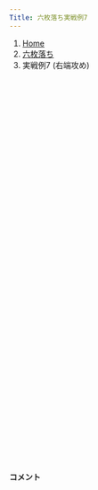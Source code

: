```yaml
---
Title: 六枚落ち実戦例7
---
```

<nav aria-label="breadcrumb">
  <ol class="breadcrumb mb-3">
    <li class="breadcrumb-item"><a href="/shogi-beginners/">Home</a></li>
    <li class="breadcrumb-item"><a href="/shogi-beginners/6mai/">六枚落ち</a></li>
    <li class="breadcrumb-item active" aria-current="page">実戦例7 (右端攻め)</li>
  </ol>
</nav>
<div class="row">
  <div class="col-lg-1"></div>
  <div class="col-sm" tabindex="-1">
    <script id="example-kif" type="kif">
手合割：六枚落ち
下手：下手
上手：上手
手数----指手---------消費時間--
*<ruby>右端<rt>みぎはし</rt></ruby><ruby>攻<rt>せ</rt></ruby>めの<ruby>勝<rt>か</rt></ruby>ち<ruby>方<rt>かた</rt></ruby>をおぼえましょう。
*<div class="text-center"><img class="img-fluid pt-3 w-50" src="/shogi-beginners/img/cat20.png"></div>
   1 ２二銀(31)
*<ruby>右端<rt>みぎはし</rt></ruby><ruby>攻<rt>せ</rt></ruby>めは<ruby>上手<rt>うわて</rt></ruby>の<ruby>変化球<rt>へんかきゅう</rt></ruby>が<ruby>多<rt>おお</rt></ruby>いので、<ruby>変化<rt>へんか</rt></ruby>の<ruby>少<rt>すく</rt></ruby>ない<ruby>指<rt>さ</rt></ruby>し<ruby>方<rt>かた</rt></ruby>を<ruby>紹介<rt>しょうかい</rt></ruby>します。
   2 ７六歩(77)
   3 ３二金(41)
   4 １六歩(17)
   5 ８二銀(71)
   6 １五歩(16)
   7 ７四歩(73)
   8 １六香(19)
*<ruby>定跡<rt>じょうせき</rt></ruby>にはない<ruby>手<rt>て</rt></ruby>ですが、わかりやすい<ruby>攻<rt>せ</rt></ruby>めができます。
   9 ２四歩(23)
*☖<ruby>２四<rt>にーよん</rt></ruby><ruby>歩<rt>ふ</rt></ruby><ruby>以外<rt>いがい</rt></ruby>の<ruby>手<rt>て</rt></ruby>は☗<ruby>１八<rt>いちはち</rt></ruby><ruby>飛<rt>ひ</rt></ruby>で<ruby>優勢<rt>ゆうせい</rt></ruby>です。
  10 ２六歩(27)
  11 ６四歩(63)
  12 １七桂(29)
*おぼえてほしい<ruby>手<rt>て</rt></ruby>です。
  13 ４四歩(43)
  14 ２五歩(26)
  15 同　歩(24)
  16 同　桂(17)
  17 ２三歩打
*<ruby>問題<rt>もんだい</rt></ruby>: <ruby>次<rt>つぎ</rt></ruby>の<ruby>手<rt>て</rt></ruby>を<ruby>考<rt>かんが</rt></ruby>えてみましょう。
*<div><img class="img-fluid" src="/shogi-beginners/img/cat2.png"></div>
  18 １三桂成(25)
*<ruby>桂馬<rt>けいま</rt></ruby>を<ruby>渡<rt>わた</rt></ruby>しますが、これで<ruby>決<rt>き</rt></ruby>まっています。
  19 同　銀(22)
  20 １四歩(15)
  21 ２四銀(13)
  22 １三歩成(14)
*<ruby>次<rt>つぎ</rt></ruby>に☗<ruby>１四<rt>いちよん</rt></ruby>ととできれば<ruby>優勢<rt>ゆうせい</rt></ruby>です。
  23 ２五桂打
*<ruby>上手<rt>うわて</rt></ruby>は<ruby>紛<rt>まぎ</rt></ruby>れを<ruby>求<rt>もと</rt></ruby>めて<ruby>暴<rt>あば</rt></ruby>れてきます。
  24 ２七飛(28)
*いつでも☗<ruby>１四<rt>いちよん</rt></ruby>とは<ruby>指<rt>さ</rt></ruby>せるのでしっかり受けます。
  25 ３四歩(33)
  26 １四と(13)
  27 ３七桂成(25)
  28 同　飛(27)
  29 ３五銀(24)
*<ruby>問題<rt>もんだい</rt></ruby>: <ruby>次<rt>つぎ</rt></ruby>の<ruby>手<rt>て</rt></ruby>を<ruby>考<rt>かんが</rt></ruby>えてみましょう。
*<div><img class="img-fluid" src="/shogi-beginners/img/cat2.png"></div>
  30 ２七飛(37)
*２<ruby>筋<rt>すじ</rt></ruby><ruby>突破<rt>とっぱ</rt></ruby>を<ruby>目指<rt>めざ</rt></ruby>す☗<ruby>２七<rt>にーなな</rt></ruby><ruby>飛<rt>ひ</rt></ruby>がわかりやすいです。
*ほかにも☗<ruby>２七<rt>にーなな</rt></ruby><ruby>歩打<rt>ふうち</rt></ruby>〜☗<ruby>３六<rt>さんろく</rt></ruby><ruby>歩打<rt>ふうち</rt></ruby>と<ruby>完封<rt>かんぷう</rt></ruby>する<ruby>指<rt>さ</rt></ruby>し<ruby>方<rt>かた</rt></ruby>もありそうです。
  31 ６二玉(51)
*<ruby>問題<rt>もんだい</rt></ruby>: <ruby>次<rt>つぎ</rt></ruby>の<ruby>手<rt>て</rt></ruby>を<ruby>考<rt>かんが</rt></ruby>えてみましょう。
*<div><img class="img-fluid" src="/shogi-beginners/img/cat2.png"></div>
  32 ２九飛(27)
*☗<ruby>２三<rt>にーさん</rt></ruby>とは☖<ruby>２六<rt>にーろく</rt></ruby><ruby>歩<rt>ふ</rt></ruby>で<ruby>事件<rt>じけん</rt></ruby>です。<ruby>飛車<rt>ひしゃ</rt></ruby>を<ruby>先<rt>さき</rt></ruby>に<ruby>引<rt>ひ</rt></ruby>いておく<ruby>余裕<rt>よゆう</rt></ruby>が<ruby>必要<rt>ひつよう</rt></ruby>です。
  33 ２四歩(23)
  34 同　と(14)
  35 ２七歩打
  36 同　飛(29)
  37 ３六銀(35)
  38 ２六飛(27)
  39 ４七銀成(36)
*<ruby>成銀<rt>なりぎん</rt></ruby>が<ruby>王<rt>おう</rt></ruby>に<ruby>近<rt>ちか</rt></ruby>いので<ruby>気<rt>き</rt></ruby>になるかもしれませんが、<ruby>駒<rt>こま</rt></ruby>を<ruby>渡<rt>わた</rt></ruby>さないかぎり<ruby>怖<rt>こわ</rt></ruby>くありません。
  40 ３四と(24)
  41 ４二金(32)
  42 ２二飛成(26)
  43 ５二金(61)
  44 ３三と(34)
*ここまでくれば、あとすこしです。
  45 ２一歩打
  46 ３一龍(22)
  47 ３三金(42)
  48 同　龍(31)
  49 ５七成銀(47)
*<ruby>問題<rt>もんだい</rt></ruby>: <ruby>攻<rt>せ</rt></ruby>めの<ruby>手<rt>て</rt></ruby>を<ruby>考<rt>かんが</rt></ruby>えてみましょう。
*<div><img class="img-fluid" src="/shogi-beginners/img/cat2.png"></div>
  50 ４三歩打
*やはりと<ruby>金<rt>きん</rt></ruby><ruby>攻<rt>せ</rt></ruby>めが<ruby>強力<rt>きょうりょく</rt></ruby>です。
  51 ７二玉(62)
  52 ４二歩成(43)
  53 ６二金(52)
  54 ３二龍(33)
  55 ８四歩(83)
  56 ５二と(42)
  57 ７三金(62)
  58 ６二と(52)
  59 ８三玉(72)
*すぐに<ruby>攻<rt>せ</rt></ruby>めてもいいですが、<ruby>守<rt>まも</rt></ruby>りの<ruby>手<rt>て</rt></ruby>を<ruby>考<rt>かんが</rt></ruby>えてみましょう。
  60 ６八銀(79)
*<ruby>上手<rt>うわて</rt></ruby>の<ruby>攻<rt>せ</rt></ruby>め<ruby>駒<rt>こま</rt></ruby>を<ruby>取<rt>と</rt></ruby>りにいく<ruby>指<rt>さ</rt></ruby>し<ruby>方<rt>かた</rt></ruby>も、<ruby>心配<rt>しんぱい</rt></ruby>がなくなり<ruby>勝<rt>か</rt></ruby>ちやすいです。
  61 ５六成銀(57)
  62 ３六龍(32)
*<ruby>銀<rt>ぎん</rt></ruby>をつかまえることに<ruby>成功<rt>せいこう</rt></ruby>しました。あとはゆっくり<ruby>攻<rt>せ</rt></ruby>めるだけです。
  63 ８五歩(84)
  64 ５六龍(36)
  65 ５四歩(53)
  66 同　龍(56)
  67 ７五歩(74)
*<ruby>問題<rt>もんだい</rt></ruby>: <ruby>次<rt>つぎ</rt></ruby>の<ruby>手<rt>て</rt></ruby>を<ruby>考<rt>かんが</rt></ruby>えてみましょう。
*<div><img class="img-fluid" src="/shogi-beginners/img/cat2.png"></div>
  68 同　歩(76)
*このような<ruby>手<rt>て</rt></ruby>はすべて☗<ruby>同歩<rt>どうふ</rt></ruby>から<ruby>考<rt>かんが</rt></ruby>えたいです。
  69 ８六歩(85)
  70 同　歩(87)
  71 ７一歩打
  72 ６三と(62)
  73 ５八歩打
  74 同　玉(59)
  75 ９四歩(93)
  76 ７三と(63)
  77 同　銀(82)
  78 ６三龍(54)
  79 ５七歩打
  80 同　銀(68)
  81 ２二歩(21)
  82 ７四金打
  83 ８二玉(83)
  84 ８三金打
  85 ８一玉(82)
  86 ９二銀打
  87 投了
*<a href="/shogi-beginners/6mai/example8/">
*<ruby>次<rt>つぎ</rt></ruby>の<ruby>棋譜<rt>きふ</rt></ruby>を<ruby>見<rt>み</rt></ruby>よう！
*<div class="text-center"><img class="img-fluid pt-3 w-50" src="/shogi-beginners/img/cat1.png"></div></a>
まで86手で下手の勝ち
    </script>
    <svg id="example" xmlns="http://www.w3.org/2000/svg" viewBox="0,0,400,540"></svg>
  </div>
  <div class="col-sm">
    <h4 class="pt-3">コメント</h4>
    <div id="comment"></div>
  </div>
  <div class="col-lg-1"></div>
</div>
